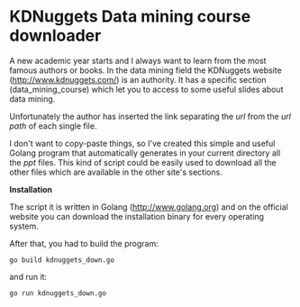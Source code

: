 KDNuggets Data mining course downloader
=======================================

A new academic year starts and I always want to learn from the most famous authors or books.
In the data mining field the KDNuggets website (http://www.kdnuggets.com/) is an authority. It has a specific
section (data_mining_course) which let you to access to some useful slides about data mining.

Unfortunately the author has inserted the link separating the *url* from the *url path* of each single file.

I don't want to copy-paste things, so I've created this simple and useful Golang program that automatically 
generates in your current directory all the *ppt* files. This kind of script could be easily used to 
download all the other files which are available in the other site's sections. 


**Installation**

The script it is written in Golang (http://www.golang.org) and on the official website you can download
the installation binary for every operating system.

After that, you had to build the program:
```
go build kdnuggets_down.go
```

and run it:
```
go run kdnuggets_down.go
```
